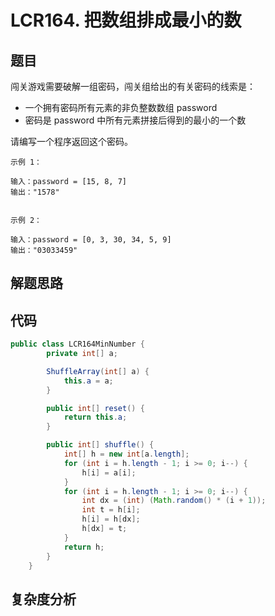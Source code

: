 # LCR164. 把数组排成最小的数

## 题目
闯关游戏需要破解一组密码，闯关组给出的有关密码的线索是：

- 一个拥有密码所有元素的非负整数数组 password
- 密码是 password 中所有元素拼接后得到的最小的一个数
  
请编写一个程序返回这个密码。

```
示例 1：

输入：password = [15, 8, 7]
输出："1578"


示例 2：

输入：password = [0, 3, 30, 34, 5, 9]
输出："03033459"
```

## 解题思路


## 代码
```java
public class LCR164MinNumber {
        private int[] a;

        ShuffleArray(int[] a) {
            this.a = a;
        }

        public int[] reset() {
            return this.a;
        }

        public int[] shuffle() {
            int[] h = new int[a.length];
            for (int i = h.length - 1; i >= 0; i--) {
                h[i] = a[i];
            }
            for (int i = h.length - 1; i >= 0; i--) {
                int dx = (int) (Math.random() * (i + 1));
                int t = h[i];
                h[i] = h[dx];
                h[dx] = t;
            }
            return h;
        }
    }
```

## 复杂度分析

